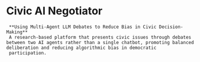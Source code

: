  # Civic AI Negotiator
     **Using Multi-Agent LLM Debates to Reduce Bias in Civic Decision-Making**
     A research-based platform that presents civic issues through debates between two AI agents rather than a single chatbot, promoting balanced deliberation and reducing algorithmic bias in democratic
     participation.
